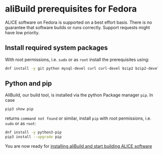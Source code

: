 aliBuild prerequisites for Fedora
=================================

<!-- Dockerfile UPLOAD_NAME alisw/o2-fedora31 -->
<!-- Dockerfile FROM fedora:31 -->
ALICE software on Fedora is supported on a best effort basis. There is no guarantee that software builds or runs correctly. Support requests might have low priority.

## Install required system packages

With root permissions, i.e. `sudo` or as `root` install the prerequisites using:

<!-- Dockerfile RUN_INLINE -->
```bash
dnf install -y git python mysql-devel curl curl-devel bzip2 bzip2-devel unzip autoconf automake texinfo gettext gettext-devel libtool freetype freetype-devel libpng libpng-devel sqlite sqlite-devel ncurses-devel mesa-libGLU-devel libX11-devel libXpm-devel libXext-devel libXft-devel libxml2 libxml2-devel motif motif-devel kernel-devel pciutils-devel kmod-devel bison flex perl-ExtUtils-Embed environment-modules which gcc-gfortran gcc-c++ swig rsync make
```

## Python and pip
AliBuild, our build tool, is installed via the python Package manager `pip`.
In case  
```bash
pip3 show pip
``` 
returns `command not found` or similar, install `pip` with root permissions, i.e. `sudo` or as `root`:
<!-- Dockerfile RUN_INLINE -->
```bash
dnf install -y python3-pip
pip3 install --upgrade pip
```

You are now ready for [installing aliBuild and start building ALICE
software](README.md#get-or-upgrade-alibuild)

<!-- Dockerfile RUN dnf install -y vim-enhanced emacs-nox -->
<!-- Dockerfile RUN dnf clean all -->
<!-- Dockerfile RUN pip install alibuild -->
<!-- Dockerfile RUN mkdir /lustre /cvmfs -->
<!-- Dockerfile ENTRYPOINT ["/bin/bash"] -->

